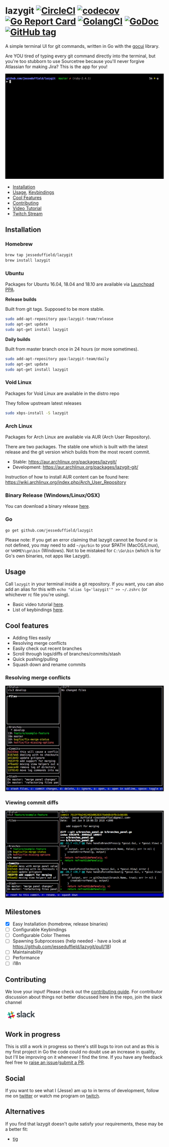# lazygit [![CircleCI](https://circleci.com/gh/jesseduffield/lazygit.svg?style=svg)](https://circleci.com/gh/jesseduffield/lazygit) [![codecov](https://codecov.io/gh/jesseduffield/lazygit/branch/master/graph/badge.svg)](https://codecov.io/gh/jesseduffield/lazygit) [![Go Report Card](https://goreportcard.com/badge/github.com/jesseduffield/lazygit)](https://goreportcard.com/report/github.com/jesseduffield/lazygit) [![GolangCI](https://golangci.com/badges/github.com/jesseduffield/lazygit.svg)](https://golangci.com) [![GoDoc](https://godoc.org/github.com/jesseduffield/lazygit?status.svg)](http://godoc.org/github.com/jesseduffield/lazygit) [![GitHub tag](https://img.shields.io/github/tag/jesseduffield/lazygit.svg)]()

A simple terminal UI for git commands, written in Go with the [gocui](https://github.com/jroimartin/gocui "gocui") library.

Are YOU tired of typing every git command directly into the terminal, but you're
too stubborn to use Sourcetree because you'll never forgive Atlassian for making
Jira? This is the app for you!


![Gif](/docs/resources/lazygit-example.gif)

  * [Installation](https://github.com/jesseduffield/lazygit#installation)
  * [Usage](https://github.com/jesseduffield/lazygit#usage),
    [Keybindings](https://github.com/jesseduffield/lazygit/blob/master/docs/Keybindings.md)
  * [Cool Features](https://github.com/jesseduffield/lazygit#cool-features)
  * [Contributing](https://github.com/jesseduffield/lazygit#contributing)
  * [Video Tutorial](https://www.youtube.com/watch?v=VDXvbHZYeKY)
  * [Twitch Stream](https://www.twitch.tv/jesseduffield)

## Installation

### Homebrew
```sh
brew tap jesseduffield/lazygit
brew install lazygit
```

### Ubuntu
Packages for Ubuntu 16.04, 18.04 and 18.10 are available via [Launchpad PPA](https://launchpad.net/~lazygit-team).

**Release builds**

Built from git tags. Supposed to be more stable.

```sh
sudo add-apt-repository ppa:lazygit-team/release
sudo apt-get update
sudo apt-get install lazygit
```

**Daily builds**

Built from master branch once in 24 hours (or more sometimes).

```sh
sudo add-apt-repository ppa:lazygit-team/daily
sudo apt-get update
sudo apt-get install lazygit
```

### Void Linux
Packages for Void Linux are available in the distro repo

They follow upstream latest releases

```sh
sudo xbps-install -S lazygit
```

### Arch Linux
Packages for Arch Linux are available via AUR (Arch User Repository).

There are two packages. The stable one which is built with the latest release
and the git version which builds from the most recent commit.

  * Stable: https://aur.archlinux.org/packages/lazygit/
  * Development: https://aur.archlinux.org/packages/lazygit-git/

Instruction of how to install AUR content can be found here:
https://wiki.archlinux.org/index.php/Arch_User_Repository

### Binary Release (Windows/Linux/OSX)
You can download a binary release [here](https://github.com/jesseduffield/lazygit/releases).

### Go
```sh
go get github.com/jesseduffield/lazygit
```

Please note:
If you get an error claiming that lazygit cannot be found or is not defined, you
may need to add `~/go/bin` to your $PATH (MacOS/Linux), or `%HOME%\go\bin`
(Windows). Not to be mistaked for `C:\Go\bin` (which is for Go's own binaries,
not apps like Lazygit).

## Usage
Call `lazygit` in your terminal inside a git repository. If you want, you can
also add an alias for this with `echo "alias lg='lazygit'" >> ~/.zshrc` (or
whichever rc file you're using).

  * Basic video tutorial [here](https://www.youtube.com/watch?v=VDXvbHZYeKY).
  * List of keybindings
[here](/docs/Keybindings.md).

## Cool features
  * Adding files easily
  * Resolving merge conflicts
  * Easily check out recent branches
  * Scroll through logs/diffs of branches/commits/stash
  * Quick pushing/pulling
  * Squash down and rename commits

### Resolving merge conflicts
![Gif](/docs/resources/resolving-merge-conflicts.gif)

### Viewing commit diffs
![Viewing Commit Diffs](/docs/resources/viewing-commit-diffs.png)

## Milestones
- [x] Easy Installation (homebrew, release binaries)
- [ ] Configurable Keybindings
- [ ] Configurable Color Themes
- [ ] Spawning Subprocesses (help needed - have a look at https://github.com/jesseduffield/lazygit/pull/18)
- [ ] Maintainability
- [ ] Performance
- [ ] i18n

## Contributing
We love your input! Please check out the [contributing guide](CONTRIBUTING.md).
For contributor discussion about things not better discussed here in the repo, join the slack channel

[![Slack](/docs/resources/slack_rgb.png)](https://join.slack.com/t/lazygit/shared_invite/enQtNDE3MjIwNTYyMDA0LTM3Yjk3NzdiYzhhNTA1YjM4Y2M4MWNmNDBkOTI0YTE4YjQ1ZmI2YWRhZTgwNjg2YzhhYjg3NDBlMmQyMTI5N2M)

## Work in progress
This is still a work in progress so there's still bugs to iron out and as this
is my first project in Go the code could no doubt use an increase in quality,
but I'll be improving on it whenever I find the time. If you have any feedback
feel free to [raise an issue](https://github.com/jesseduffield/lazygit/issues)/[submit a PR](https://github.com/jesseduffield/lazygit/pulls).

## Social
If you want to see what I (Jesse) am up to in terms of development, follow me on
[twitter](https://twitter.com/DuffieldJesse) or watch me program on
[twitch](https://www.twitch.tv/jesseduffield).

## Alternatives
If you find that lazygit doesn't quite satisfy your requirements, these may be a better fit:
- [tig](https://github.com/jonas/tig)
